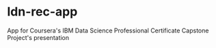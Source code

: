 # ldn-rec-app
App for Coursera's IBM Data Science Professional Certificate Capstone Project's presentation
